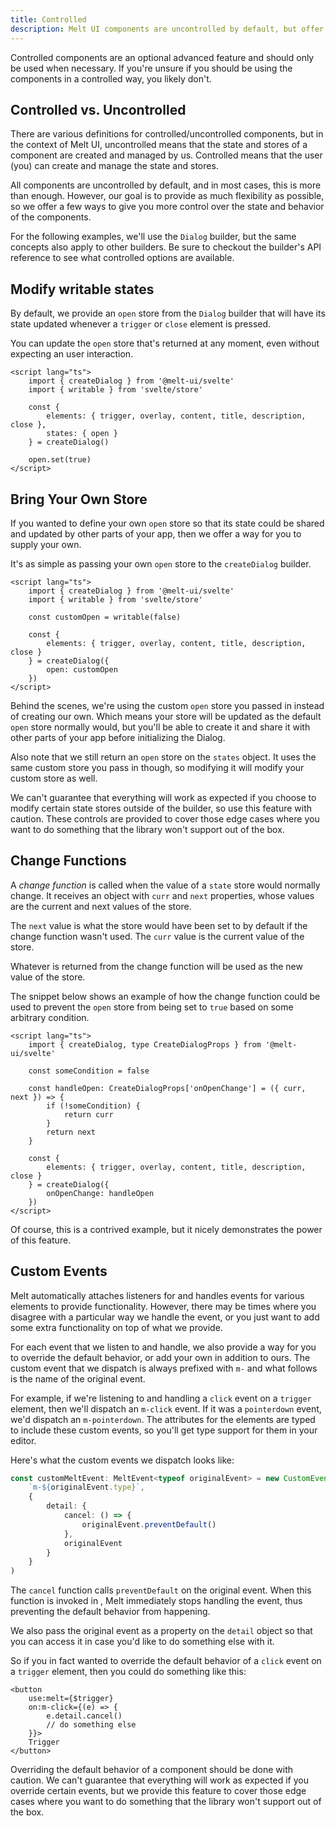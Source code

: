 ```yaml
---
title: Controlled
description: Melt UI components are uncontrolled by default, but offer the ability to be controlled.
---
```


<script>
    import { Callout } from '$docs/components/index.js'
</script>

<Callout type="warning">

Controlled components are an optional advanced feature and should only be used when necessary. If
you're unsure if you should be using the components in a controlled way, you likely don't.

</Callout>

## Controlled vs. Uncontrolled

There are various definitions for controlled/uncontrolled components, but in the context of Melt UI,
uncontrolled means that the state and stores of a component are created and managed by us.
Controlled means that the user (you) can create and manage the state and stores.

All components are uncontrolled by default, and in most cases, this is more than enough. However,
our goal is to provide as much flexibility as possible, so we offer a few ways to give you more
control over the state and behavior of the components.

<Callout>

For the following examples, we'll use the `Dialog` builder, but the same concepts also apply to
other builders. Be sure to checkout the builder's API reference to see what controlled options are
available.

</Callout>

## Modify writable states

By default, we provide an `open` store from the `Dialog` builder that will have its state updated
whenever a `trigger` or `close` element is pressed.

You can update the `open` store that's returned at any moment, even without expecting an user
interaction.

```svelte {10}
<script lang="ts">
	import { createDialog } from '@melt-ui/svelte'
	import { writable } from 'svelte/store'

	const {
		elements: { trigger, overlay, content, title, description, close },
		states: { open }
	} = createDialog()

	open.set(true)
</script>
```

## Bring Your Own Store

If you wanted to define your own `open` store so that its state could be shared and updated by other
parts of your app, then we offer a way for you to supply your own.

It's as simple as passing your own `open` store to the `createDialog` builder.

```svelte {5, 10}
<script lang="ts">
	import { createDialog } from '@melt-ui/svelte'
	import { writable } from 'svelte/store'

	const customOpen = writable(false)

	const {
		elements: { trigger, overlay, content, title, description, close }
	} = createDialog({
		open: customOpen
	})
</script>
```

Behind the scenes, we're using the custom `open` store you passed in instead of creating our own.
Which means your store will be updated as the default `open` store normally would, but you'll be
able to create it and share it with other parts of your app before initializing the Dialog.

Also note that we still return an `open` store on the `states` object. It uses the same custom store
you pass in though, so modifying it will modify your custom store as well.

<Callout type="warning">

We can't guarantee that everything will work as expected if you choose to modify certain state
stores outside of the builder, so use this feature with caution. These controls are provided to
cover those edge cases where you want to do something that the library won't support out of the box.

</Callout>

## Change Functions

A _change function_ is called when the value of a `state` store would normally change. It receives
an object with `curr` and `next` properties, whose values are the current and next values of the
store.

The `next` value is what the store would have been set to by default if the change function wasn't
used. The `curr` value is the current value of the store.

Whatever is returned from the change function will be used as the new value of the store.

The snippet below shows an example of how the change function could be used to prevent the `open`
store from being set to `true` based on some arbitrary condition.

```svelte {6-11,16}
<script lang="ts">
	import { createDialog, type CreateDialogProps } from '@melt-ui/svelte'

	const someCondition = false

	const handleOpen: CreateDialogProps['onOpenChange'] = ({ curr, next }) => {
		if (!someCondition) {
			return curr
		}
		return next
	}

	const {
		elements: { trigger, overlay, content, title, description, close }
	} = createDialog({
		onOpenChange: handleOpen
	})
</script>
```

Of course, this is a contrived example, but it nicely demonstrates the power of this feature.

## Custom Events

Melt automatically attaches listeners for and handles events for various elements to provide
functionality. However, there may be times where you disagree with a particular way we handle the
event, or you just want to add some extra functionality on top of what we provide.

For each event that we listen to and handle, we also provide a way for you to override the default
behavior, or add your own in addition to ours. The custom event that we dispatch is always prefixed
with `m-` and what follows is the name of the original event.

For example, if we're listening to and handling a `click` event on a `trigger` element, then we'll
dispatch an `m-click` event. If it was a `pointerdown` event, we'd dispatch an `m-pointerdown`. The
attributes for the elements are typed to include these custom events, so you'll get type support for
them in your editor.

Here's what the custom events we dispatch looks like:

```ts
const customMeltEvent: MeltEvent<typeof originalEvent> = new CustomEvent(
	`m-${originalEvent.type}`,
	{
		detail: {
			cancel: () => {
				originalEvent.preventDefault()
			},
			originalEvent
		}
	}
)
```

The `cancel` function calls `preventDefault` on the original event. When this function is invoked in
, Melt immediately stops handling the event, thus preventing the default behavior from happening.

We also pass the original event as a property on the `detail` object so that you can access it in
case you'd like to do something else with it.

So if you in fact wanted to override the default behavior of a `click` event on a `trigger` element,
then you could do something like this:

```svelte {3-6}
<button
	use:melt={$trigger}
	on:m-click={(e) => {
		e.detail.cancel()
		// do something else
	}}>
	Trigger
</button>
```

<Callout type="warning">

Overriding the default behavior of a component should be done with caution. We can't guarantee that
everything will work as expected if you override certain events, but we provide this feature to
cover those edge cases where you want to do something that the library won't support out of the box.

</Callout>
